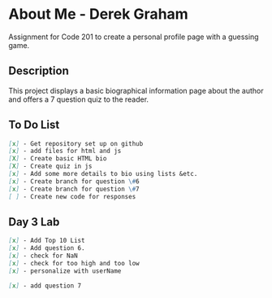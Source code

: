 # About Me - Derek Graham
Assignment for Code 201 to create a personal profile page with a guessing game.

## Description
This project displays a basic biographical information page about the author and offers a 7 question quiz to the reader.

## To Do List
```markdown
[x] - Get repository set up on github
[x] - add files for html and js
[X] - Create basic HTML bio
[X] - Create quiz in js
[x] - Add some more details to bio using lists &etc.
[x] - Create branch for question \#6
[x] - Create branch for question \#7
[ ] - Create new code for responses

```
## Day 3 Lab
```markdown
[x] - Add Top 10 List
[x] - Add question 6.
[x] - check for NaN
[x] - check for too high and too low
[x] - personalize with userName

[x] - add question 7
